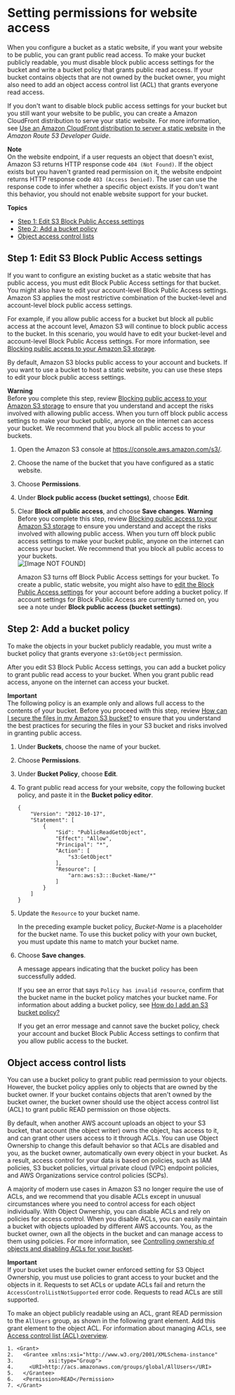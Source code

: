 # Setting permissions for website access<a name="WebsiteAccessPermissionsReqd"></a>

When you configure a bucket as a static website, if you want your website to be public, you can grant public read access\. To make your bucket publicly readable, you must disable block public access settings for the bucket and write a bucket policy that grants public read access\. If your bucket contains objects that are not owned by the bucket owner, you might also need to add an object access control list \(ACL\) that grants everyone read access\.

If you don't want to disable block public access settings for your bucket but you still want your website to be public, you can create a Amazon CloudFront distribution to serve your static website\. For more information, see [Use an Amazon CloudFront distribution to server a static website](https://docs.aws.amazon.com/Route53/latest/DeveloperGuide/getting-started-cloudfront-overview.html) in the *Amazon Route 53 Developer Guide*\.

**Note**  
On the website endpoint, if a user requests an object that doesn't exist, Amazon S3 returns HTTP response code `404 (Not Found)`\. If the object exists but you haven't granted read permission on it, the website endpoint returns HTTP response code `403 (Access Denied)`\. The user can use the response code to infer whether a specific object exists\. If you don't want this behavior, you should not enable website support for your bucket\. 

**Topics**
+ [Step 1: Edit S3 Block Public Access settings](#block-public-access-static-site)
+ [Step 2: Add a bucket policy](#bucket-policy-static-site)
+ [Object access control lists](#object-acl)

## Step 1: Edit S3 Block Public Access settings<a name="block-public-access-static-site"></a>

If you want to configure an existing bucket as a static website that has public access, you must edit Block Public Access settings for that bucket\. You might also have to edit your account\-level Block Public Access settings\. Amazon S3 applies the most restrictive combination of the bucket\-level and account\-level block public access settings\.

For example, if you allow public access for a bucket but block all public access at the account level, Amazon S3 will continue to block public access to the bucket\. In this scenario, you would have to edit your bucket\-level and account\-level Block Public Access settings\. For more information, see [Blocking public access to your Amazon S3 storage](access-control-block-public-access.md)\.

By default, Amazon S3 blocks public access to your account and buckets\. If you want to use a bucket to host a static website, you can use these steps to edit your block public access settings\. 

**Warning**  
Before you complete this step, review [Blocking public access to your Amazon S3 storage](access-control-block-public-access.md) to ensure that you understand and accept the risks involved with allowing public access\. When you turn off block public access settings to make your bucket public, anyone on the internet can access your bucket\. We recommend that you block all public access to your buckets\.

1. Open the Amazon S3 console at [https://console\.aws\.amazon\.com/s3/](https://console.aws.amazon.com/s3/)\.

1. Choose the name of the bucket that you have configured as a static website\.

1. Choose **Permissions**\.

1. Under **Block public access \(bucket settings\)**, choose **Edit**\.

1. Clear **Block *all* public access**, and choose **Save changes**\.
**Warning**  
Before you complete this step, review [Blocking public access to your Amazon S3 storage](access-control-block-public-access.md) to ensure you understand and accept the risks involved with allowing public access\. When you turn off block public access settings to make your bucket public, anyone on the internet can access your bucket\. We recommend that you block all public access to your buckets\.  
![\[Image NOT FOUND\]](http://docs.aws.amazon.com/AmazonS3/latest/userguide/images/edit-public-access-clear.png)

   Amazon S3 turns off Block Public Access settings for your bucket\. To create a public, static website, you might also have to [edit the Block Public Access settings](https://docs.aws.amazon.com/AmazonS3/latest/user-guide/block-public-access-account.html) for your account before adding a bucket policy\. If account settings for Block Public Access are currently turned on, you see a note under **Block public access \(bucket settings\)**\.

## Step 2: Add a bucket policy<a name="bucket-policy-static-site"></a>

To make the objects in your bucket publicly readable, you must write a bucket policy that grants everyone `s3:GetObject` permission\. 

After you edit S3 Block Public Access settings, you can add a bucket policy to grant public read access to your bucket\. When you grant public read access, anyone on the internet can access your bucket\.

**Important**  
The following policy is an example only and allows full access to the contents of your bucket\. Before you proceed with this step, review [How can I secure the files in my Amazon S3 bucket?](https://aws.amazon.com/premiumsupport/knowledge-center/secure-s3-resources/) to ensure that you understand the best practices for securing the files in your S3 bucket and risks involved in granting public access\.

1. Under **Buckets**, choose the name of your bucket\.

1. Choose **Permissions**\.

1. Under **Bucket Policy**, choose **Edit**\.

1. To grant public read access for your website, copy the following bucket policy, and paste it in the **Bucket policy editor**\.

   ```
   {
       "Version": "2012-10-17",
       "Statement": [
           {
               "Sid": "PublicReadGetObject",
               "Effect": "Allow",
               "Principal": "*",
               "Action": [
                   "s3:GetObject"
               ],
               "Resource": [
                   "arn:aws:s3:::Bucket-Name/*"
               ]
           }
       ]
   }
   ```

1. Update the `Resource` to your bucket name\.

   In the preceding example bucket policy, *Bucket\-Name* is a placeholder for the bucket name\. To use this bucket policy with your own bucket, you must update this name to match your bucket name\.

1. Choose **Save changes**\.

   A message appears indicating that the bucket policy has been successfully added\.

   If you see an error that says `Policy has invalid resource`, confirm that the bucket name in the bucket policy matches your bucket name\. For information about adding a bucket policy, see [How do I add an S3 bucket policy?](https://docs.aws.amazon.com/AmazonS3/latest/user-guide/add-bucket-policy.html)

   If you get an error message and cannot save the bucket policy, check your account and bucket Block Public Access settings to confirm that you allow public access to the bucket\.

## Object access control lists<a name="object-acl"></a>

You can use a bucket policy to grant public read permission to your objects\. However, the bucket policy applies only to objects that are owned by the bucket owner\. If your bucket contains objects that aren't owned by the bucket owner, the bucket owner should use the object access control list \(ACL\) to grant public READ permission on those objects\.

By default, when another AWS account uploads an object to your S3 bucket, that account \(the object writer\) owns the object, has access to it, and can grant other users access to it through ACLs\. You can use Object Ownership to change this default behavior so that ACLs are disabled and you, as the bucket owner, automatically own every object in your bucket\. As a result, access control for your data is based on policies, such as IAM policies, S3 bucket policies, virtual private cloud \(VPC\) endpoint policies, and AWS Organizations service control policies \(SCPs\)\.

A majority of modern use cases in Amazon S3 no longer require the use of ACLs, and we recommend that you disable ACLs except in unusual circumstances where you need to control access for each object individually\. With Object Ownership, you can disable ACLs and rely on policies for access control\. When you disable ACLs, you can easily maintain a bucket with objects uploaded by different AWS accounts\. You, as the bucket owner, own all the objects in the bucket and can manage access to them using policies\. For more information, see [Controlling ownership of objects and disabling ACLs for your bucket](about-object-ownership.md)\.

**Important**  
If your bucket uses the bucket owner enforced setting for S3 Object Ownership, you must use policies to grant access to your bucket and the objects in it\. Requests to set ACLs or update ACLs fail and return the `AccessControlListNotSupported` error code\. Requests to read ACLs are still supported\.

To make an object publicly readable using an ACL, grant READ permission to the `AllUsers` group, as shown in the following grant element\. Add this grant element to the object ACL\. For information about managing ACLs, see [Access control list \(ACL\) overview](acl-overview.md)\.

```
1. <Grant>
2.   <Grantee xmlns:xsi="http://www.w3.org/2001/XMLSchema-instance"
3.           xsi:type="Group">
4.     <URI>http://acs.amazonaws.com/groups/global/AllUsers</URI>
5.   </Grantee>
6.   <Permission>READ</Permission>
7. </Grant>
```